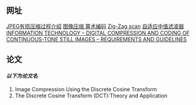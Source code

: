 ## 网址

[JPEG有损压缩过程介绍](http://blog.csdn.net/qq_29859497/article/details/72860371)
[图像压缩 算术编码](http://blog.csdn.net/u010798503/article/details/53291743)
[Zig-Zag scan](https://users.cs.cf.ac.uk/Dave.Marshall/Multimedia/node238.html)
[自适应中值滤波器](http://blog.csdn.net/brookicv/article/details/54931857)
[INFORMATION TECHNOLOGY – DIGITAL COMPRESSION AND CODING OF CONTINUOUS-TONE STILL IMAGES – REQUIREMENTS AND GUIDELINES](https://www.w3.org/Graphics/JPEG/itu-t81.pdf)
## 论文
#### *以下为论文名*
1. Image Compression Using the Discrete Cosine Transform
2. The Discrete Cosine Transform (DCT):Theory and Application
